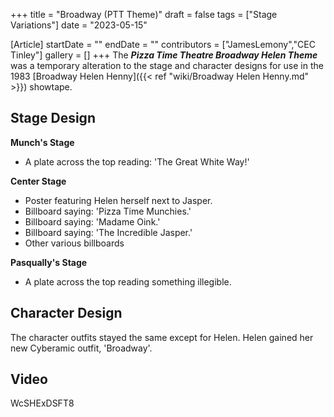 +++
title = "Broadway (PTT Theme)"
draft = false
tags = ["Stage Variations"]
date = "2023-05-15"

[Article]
startDate = ""
endDate = ""
contributors = ["JamesLemony","CEC Tinley"]
gallery = []
+++
The <b><i>Pizza Time Theatre Broadway Helen Theme</b></i> was a temporary alteration to the stage and character designs for use in the 1983 [Broadway Helen Henny]({{< ref "wiki/Broadway Helen Henny.md" >}}) showtape.

<h2> Stage Design </h2>
<b>Munch's Stage</b>

* A plate across the top reading: 'The Great White Way!'


<b>Center Stage</b>

* Poster featuring Helen herself next to Jasper. 
* Billboard saying: 'Pizza Time Munchies.'
* Billboard saying: 'Madame Oink.'
* Billboard saying: 'The Incredible Jasper.'
* Other various billboards


<b>Pasqually's Stage</b>

* A plate across the top reading something illegible.

<h2> Character Design </h2>

The character outfits stayed the same except for Helen. Helen gained her new Cyberamic outfit, 'Broadway'. 



<h2> Video </h2>
<youtube width='400' height='300'>WcSHExDSFT8</youtube>